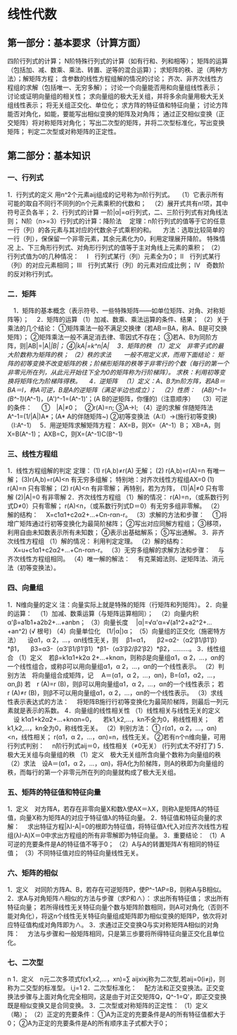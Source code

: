 # 线性代数
## 第一部分：基本要求（计算方面）
四阶行列式的计算；
N阶特殊行列式的计算（如有行和、列和相等）；
矩阵的运算（包括加、减、数乘、乘法、转置、逆等的混合运算）；
求矩阵的秩、逆（两种方法）；解矩阵方程；
含参数的线性方程组解的情况的讨论；
齐次、非齐次线性方程组的求解（包括唯一、无穷多解）；
讨论一个向量能否用和向量组线性表示；
讨论或证明向量组的相关性；
求向量组的极大无关组，并将多余向量用极大无关组线性表示；
将无关组正交化、单位化；
求方阵的特征值和特征向量；
讨论方阵能否对角化，如能，要能写出相似变换的矩阵及对角阵；
通过正交相似变换（正交矩阵）将对称矩阵对角化；
写出二次型的矩阵，并将二次型标准化，写出变换矩阵；
判定二次型或对称矩阵的正定性。
## 第二部分：基本知识
### 一、行列式
1．行列式的定义
用n^2个元素aij组成的记号称为n阶行列式。
　（1）它表示所有可能的取自不同行不同列的n个元素乘积的代数和；
　（2）展开式共有n!项，其中符号正负各半；
2．行列式的计算
一阶|α|=α行列式，二、三阶行列式有对角线法则；
N阶（n>=3）行列式的计算：降阶法
　定理：n阶行列式的值等于它的任意一行（列）的各元素与其对应的代数余子式乘积的和。
　方法：选取比较简单的一行（列），保保留一个非零元素，其余元素化为0，利用定理展开降阶。
特殊情况
上、下三角形行列式、对角形行列式的值等于主对角线上元素的乘积；
（2）行列式值为0的几种情况：
　Ⅰ　行列式某行（列）元素全为0；
Ⅱ　行列式某行（列）的对应元素相同；
Ⅲ　行列式某行（列）的元素对应成比例；
Ⅳ　奇数阶的反对称行列式。
### 二．矩阵
　1．矩阵的基本概念（表示符号、一些特殊矩阵――如单位矩阵、对角、对称矩阵等）；
　2．矩阵的运算
（1）加减、数乘、乘法运算的条件、结果；
（2）关于乘法的几个结论：
①矩阵乘法一般不满足交换律（若AB＝BA，称A、B是可交换矩阵）；
②矩阵乘法一般不满足消去律、零因式不存在；
③若A、B为同阶方阵，则|AB|=|A|*|B|；
④|kA|=k^n|A|
　3．矩阵的秩
（1）定义　非零子式的最大阶数称为矩阵的秩；
（2）秩的求法　　一般不用定义求，而用下面结论：
矩阵的初等变换不改变矩阵的秩；阶梯形矩阵的秩等于非零行的个数（每行的第一个非零元所在列，从此元开始往下全为0的矩阵称为行阶梯阵）。
求秩：利用初等变换将矩阵化为阶梯阵得秩。
　4．逆矩阵
　（1）定义：A、B为n阶方阵，若AB＝BA＝I，称A可逆，B是A的逆矩阵（满足半边也成立）；
　（2）性质：　(AB)^-1=(B^-1)*(A^-1)，(A')^-1=(A^-1)'；(A B的逆矩阵，你懂的)（注意顺序）
　（3）可逆的条件：
　 ①　|A|≠0；　②r(A)=n; ③A->I;
（4）逆的求解
伴随矩阵法　A^-1=(1/|A|)A*；(A* A的伴随矩阵~)
②初等变换法（A:I）->(施行初等变换)（I:A^-1）　 
5．用逆矩阵求解矩阵方程：
AX=B，则X=（A^-1）B；
XB=A，则X=B(A^-1)；
AXB=C，则X=(A^-1)C(B^-1)
### 三、线性方程组
1．线性方程组解的判定
定理：
(1) r(A,b)≠r(A) 无解；
(2) r(A,b)=r(A)=n 有唯一解；
(3)r(A,b)=r(A)<n 有无穷多组解；
特别地：对齐次线性方程组AX=0
(1) r(A)=n 只有零解；
(2) r(A)<n 有非零解；
再特别，若为方阵，
(1)|A|≠0 只有零解
(2)|A|=0 有非零解
2．齐次线性方程组
（1）解的情况：
r(A)=n，（或系数行列式D≠0）只有零解；
r(A)<n，（或系数行列式D＝0）有无穷多组非零解。
（2）解的结构：
　X=c1α1+c2α2+…+Cn-rαn-r。
（3）求解的方法和步骤：
　①将增广矩阵通过行初等变换化为最简阶梯阵；
②写出对应同解方程组；
③移项，利用自由未知数表示所有未知数；
④表示出基础解系；
⑤写出通解。
3．非齐次线性方程组
（1）解的情况：
利用判定定理。
（2）解的结构：
　X=u+c1α1+c2α2+…+Cn-rαn-r。
（3）无穷多组解的求解方法和步骤：
　与齐次线性方程组相同。
（4）唯一解的解法：
　有克莱姆法则、逆矩阵法、消元法（初等变换法）。
### 四、向量组
1．N维向量的定义
注：向量实际上就是特殊的矩阵（行矩阵和列矩阵）。
2．向量的运算：
　（1）加减、数乘运算（与矩阵运算相同）；
　（2）向量内积　α'β=a1b1+a2b2+…+anbn；
（3）向量长度　
|α|=√α'α=√(a1^2+a2^2+…+an^2) (√ 根号)
（4）向量单位化　(1/|α|)α；
（5）向量组的正交化（施密特方法）
　设α1，α 2，…，αn线性无关，则
　β1=α1，
　β2=α2-（α2’β1/β1’β）*β1，
　β3=α3-（α3’β1/β1’β1）*β1-（α3’β2/β2’β2）*β2，………。
3．线性组合
（1）定义　若β=k1α1+k2α 2+…+knαn，则称β是向量组α1，α 2，…，αn的一个线性组合，或称β可以用向量组α1，α 2，…，αn的一个线性表示。
（2）判别方法　将向量组合成矩阵，记
　A＝(α1，α 2，…，αn)，B=(α1，α2，…，αn,β)
若　r (A)=r (B)，则β可以用向量组α1，α 2，…，αn的一个线性表示；
若　r (A)≠r (B)，则β不可以用向量组α1，α 2，…，αn的一个线性表示。
（3）求线性表示表达式的方法：
　将矩阵B施行行初等变换化为最简阶梯阵，则最后一列元素就是表示的系数。
4．向量组的线性相关性
（1）线性相关与线性无关的定义
　设 k1α1+k2α2+…+knαn=0，
　若k1,k2,…，kn不全为0，称线性相关；
　若k1,k2,…，kn全为0，称线性无关。
（2）判别方法：
① r(α1，α 2，…，αn)<n，线性相关；
r(α1，α 2，…，αn)=n，线性无关。
②若有n个n维向量，可用行列式判别：
　n阶行列式aij＝0，线性相关（≠0无关） (行列式太不好打了)
5．极大无关组与向量组的秩
（1）定义　极大无关组所含向量个数称为向量组的秩
（2）求法　设A＝(α1，α 2，…，αn)，将A化为阶梯阵，则A的秩即为向量组的秩，而每行的第一个非零元所在列的向量就构成了极大无关组。
### 五、矩阵的特征值和特征向量
1．定义　对方阵A，若存在非零向量X和数λ使AX＝λX，则称λ是矩阵A的特征值，向量X称为矩阵A的对应于特征值λ的特征向量。
2．特征值和特征向量的求解：
　求出特征方程|λI-A|=0的根即为特征值，将特征值λ代入对应齐次线性方程组(λI-A)X＝0中求出方程组的所有非零解即为特征向量。
3．重要结论：
（1）A可逆的充要条件是A的特征值不等于0；
（2）A与A的转置矩阵A'有相同的特征值；
（3）不同特征值对应的特征向量线性无关。
### 六、矩阵的相似
1．定义　对同阶方阵A、B，若存在可逆矩阵P，使P^-1AP=B，则称A与B相似。
2．求A与对角矩阵∧相似的方法与步骤（求P和∧）：
求出所有特征值；
求出所有特征向量；
若所得线性无关特征向量个数与矩阵阶数相同，则A可对角化（否则不能对角化），将这n个线性无关特征向量组成矩阵即为相似变换的矩阵P，依次将对应特征值构成对角阵即为∧。
3．求通过正交变换Q与实对称矩阵A相似的对角阵：
　方法与步骤和一般矩阵相同，只是第三歩要将所得特征向量正交化且单位化。
### 七、二次型
n
1．定义　n元二次多项式f(x1,x2,…，xn)=∑ aijxixj称为二次型,若aij=0(i≠j)，则称为二交型的标准型。
i,j=1
2．二次型标准化：
　配方法和正交变换法。正交变换法步骤与上面对角化完全相同，这是由于对正交矩阵Q，Q^-1=Q'，即正交变换既是相似变换又是合同变换。
3．二次型或对称矩阵的正定性：
（1）定义（略）；
（2）正定的充要条件：
①A为正定的充要条件是A的所有特征值都大于0；
②A为正定的充要条件是A的所有顺序主子式都大于0；
